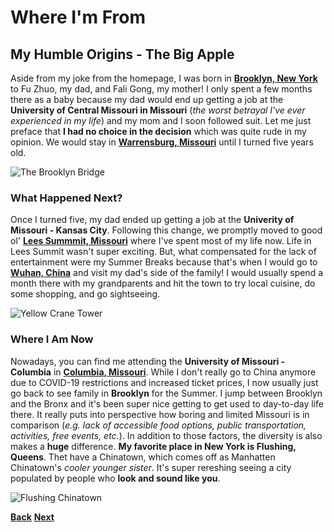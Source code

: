 # Where I'm From
## My Humble Origins - The Big Apple
Aside from my joke from the homepage, I was born in **[Brooklyn, New York](https://en.wikipedia.org/wiki/Brooklyn)** to Fu Zhuo, my dad, and Fali Gong, my mother! I only spent a few months there as a baby because my dad would end up getting a job at the **University of Central Missouri in Missouri** (*the worst betrayal I've ever experienced in my life*) and my mom and I soon followed suit. Let me just preface that **I had no choice in the decision** which was quite rude in my opinion. We would stay in **[Warrensburg, Missouri](https://en.wikipedia.org/wiki/Warrensburg,_Missouri)** until I turned five years old.

![The Brooklyn Bridge](https://upload.wikimedia.org/wikipedia/commons/thumb/b/be/Brooklyn_NY_Photo_Collage.jpg/800px-Brooklyn_NY_Photo_Collage.jpg)

### What Happened Next?
Once I turned five, my dad ended up getting a job at the **Univerity of Missouri - Kansas City**. Following this change, we promptly moved to good ol' **[Lees Summmit, Missouri](https://en.wikipedia.org/wiki/Lee%27s_Summit,_Missouri)** where I've spent most of my life now. Life in Lees Summit wasn't super exciting. But, what compensated for the lack of entertainment were my Summer Breaks because that's when I would go to **[Wuhan, China](https://en.wikipedia.org/wiki/Wuhan)** and visit my dad's side of the family! I would usually spend a month there with my grandparents and hit the town to try local cuisine, do some shopping, and go sightseeing. 

![Yellow Crane Tower](https://upload.wikimedia.org/wikipedia/commons/thumb/8/89/CN_-_Hubei_-_Wuhan_-_Kranichpagode.JPG/800px-CN_-_Hubei_-_Wuhan_-_Kranichpagode.JPG)

### Where I Am Now
Nowadays, you can find me attending the **University of Missouri - Columbia** in **[Columbia, Missouri](https://en.wikipedia.org/wiki/Columbia,_Missouri)**. While I don't really go to China anymore due to COVID-19 restrictions and increased ticket prices, I now usually just go back to see family in **Brooklyn** for the Summer. I jump between Brooklyn and the Bronx and it's been super nice getting to get used to day-to-day life there. It really puts into perspective how boring and limited Missouri is in comparison (_e.g. lack of accessible food options, public transportation, activities, free events, etc._). In addition to those factors, the diversity is also makes a **huge** difference. **My favorite place in New York is Flushing, Queens**. Thet have a Chinatown, which comes off as Manhatten Chinatown's _cooler younger sister_. It's super rereshing seeing a city populated by people who **look and sound like you**.

![Flushing Chinatown](https://upload.wikimedia.org/wikipedia/commons/9/93/41stAveFlushing.jpg)

**[Back](README.md)**                                                                                                                                                 **[Next](WhoIAm.md)**
